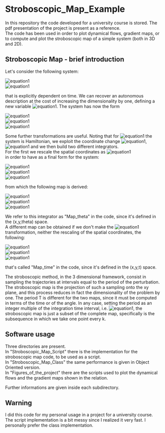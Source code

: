 # Stroboscopic_Map_Example

In this repository the code developed for a university course is stored. The pdf presentation of the project is present as a reference.  
The code has been used in order to plot dynamical flows, gradient maps, or to compute and plot the stroboscopic map of a simple system (both in 3D and 2D). 

## Stroboscopic Map - brief introduction
Let's consider the following system:

![equation1](<https://latex.codecogs.com/gif.latex?\dot{x}=x(a^2&space;-&space;y^2)&plus;x\epsilon&space;\cos{\omega&space;t}>)  
![equation1](<https://latex.codecogs.com/gif.latex?\dot{y}=y(x^2&space;-&space;b^2)>)

that is explicitly dependent on time. We can recover an autonomous description at the cost of increasing the dimensionality by one, defining a new variable ![equation1](<https://latex.codecogs.com/gif.latex?\theta&space;(t)=\omega&space;t>). The system has now the form  

![equation1](<https://latex.codecogs.com/gif.latex?\dot{x}=x(a^2&space;-&space;y^2)+x\epsilon&space;\cos{\theta}>)  
![equation1](<https://latex.codecogs.com/gif.latex?\dot{y}=y(x^2&space;-&space;b^2)>)  
![equation1](<https://latex.codecogs.com/gif.latex?\dot{\theta}=\omega>)

Some further transformations are useful. Noting that for ![equation1](<https://latex.codecogs.com/gif.latex?\epsilon=0>) the system is Hamiltonian, we exploit the coordinate change ![equation1](<https://latex.codecogs.com/gif.latex?x\mapsto&space;log(x)>), ![equation1](<https://latex.codecogs.com/gif.latex?y\mapsto&space;log(y)>) and we then build two different integrators.  
For the first we rescale the spatial coordinates as
![equation1](<https://latex.codecogs.com/gif.latex?(x,y)\mapsto&space;\frac{(x,y)}{2\pi}>)  
in order to have as a final form for the system:  

![equation1](<https://latex.codecogs.com/gif.latex?\frac{\dot{x}}{2\pi}=(a^2-e^{y/\pi})+\epsilon&space;\cos{\theta}>)  
![equation1](<https://latex.codecogs.com/gif.latex?\frac{\dot{y}}{2\pi}=(e^{x/\pi}-b^2)>)  
![equation1](<https://latex.codecogs.com/gif.latex?\dot{\theta}=\omega>)  

from which the following map is derived:  

![equation1](<https://latex.codecogs.com/gif.latex?x_{n+1}=x_n&space;+2\pi&space;\Delta&space;t(a^2-e^{y_{n+1}/\pi})+\epsilon&space;2\pi&space;\Delta&space;t \cos{\theta_{n}}>)  
![equation1](<https://latex.codecogs.com/gif.latex?y_{n+1}=y_n&space;+2\pi&space;\Delta&space;t(e^{x_n/\pi}-b^2)>)  
![equation1](<https://latex.codecogs.com/gif.latex?\theta_{n+1}=\theta_n&space;+\Delta&space;t&space;\omega=\theta_n&space;+2\pi&space;\frac{\Delta&space;t}{T}>)  

We refer to this integrator as "Map_theta" in the code, since it's defined in the (x,y,theta) space.  
A different map can be obtained if we don't make the ![equation1](<https://latex.codecogs.com/gif.latex?\theta&space;(t)=\omega&space;t>) transformation, neither the rescaling of the spatial coordinates, the following:  

![equation1](<https://latex.codecogs.com/gif.latex?x_{n+1}=x_n&space;+&space;\Delta&space;t(a^2-e^{2y_{n+1}})+\epsilon&space;\Delta&space;t&space;\cos{\omega&space;t_{n}}>)  
![equation1](<https://latex.codecogs.com/gif.latex?y_{n+1}=y_n&space;+&space;\Delta&space;t(e^{2x_n}-b^2)>)  
![equation1](<https://latex.codecogs.com/gif.latex?t_{n+1}=t_n&space;+\Delta&space;t>)  

that's called "Map_time" in the code, since it's defined in the (x,y,t) space.  
  
The stroboscopic method, in the 3 dimensional framework, consist in sampling the trajectories at intervals equal to the period of the perturbation. The stroboscopic map is the projection of such a sampling onto the xy plane, and this process reduces in fact the dimensionality of the problem by one. The period T is different for the two maps, since it must be computed in terms of the time or of the angle. In any case, setting the period as an integer multiple of the integration time interval, i.e. ![equation1](<https://latex.codecogs.com/gif.latex?T=k\Delta&space;t>), the stroboscopic map is just a subset of the complete map, specifically is the subsequence in which we take one point every k.

## Software usage
Three directories are present.  
In "Stroboscopic_Map_Script" there is the implementation for the stroboscopic map code, to be used as a script.  
In "Stroboscopic_Map_Class" the same performance is given in Object Oriented version.  
In "Figures_of_the_project" there are the scripts used to plot the dynamical flows and the gradient maps shown in the relation.

Further informations are given inside each subdirectory.

## Warning
I did this code for my personal usage in a project for a university course. The script implementation is a bit messy since I realized it very fast. I personally prefer the class implementation.
